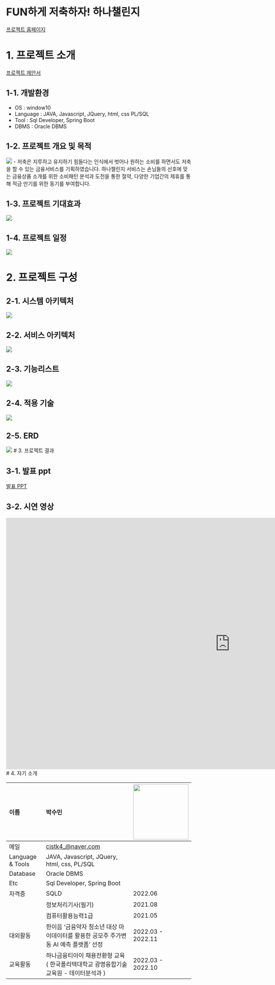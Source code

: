 # FUN하게 저축하자! 하나챌린지

[프로젝트 홈페이지](https://koposoftware.github.io/2022_4_smpark/)

# 1. 프로젝트 소개
[프로젝트 제안서](/제안서_2260341005_박수민.pptx)<br>
## 1-1. 개발환경
- OS : window10
- Language : JAVA, Javascript, JQuery, html, css  PL/SQL
- Tool : Sql Developer, Spring Boot
- DBMS : Oracle DBMS

## 1-2. 프로젝트 개요 및 목적
<img src="about_hanachallenge.PNG"/>
-	저축은 지루하고 유지하기 힘들다는 인식에서 벗어나 원하는 소비를 하면서도 저축을 할 수 있는 금융서비스를 기획하였습니다. 하나챌린지 서비스는 손님들의 선호에 맞는 금융상품 소개를 위한 소비패턴 분석과 도전을 통한 절약, 다양한 기업간의 제휴를 통해 적금 만기를 위한 동기를 부여합니다.
<br>

## 1-3. 프로젝트 기대효과
<img src="anticipation.PNG"/>

## 1-4. 프로젝트 일정
<img src="Gantt_chart.png"/>


# 2. 프로젝트 구성 
## 2-1. 시스템 아키텍처
<img src="System_Architecture.PNG"/>

## 2-2. 서비스 아키텍처
<img src="Service_Architecture.PNG"/>

## 2-3. 기능리스트
<img src="Function.PNG"/>

## 2-4. 적용 기술
<img src="Skill.PNG"/>

## 2-5. ERD
<img src="erd.png"/>
# 3. 프로젝트 결과

## 3-1. 발표 ppt 
[발표 PPT](/project.pptx)<br>

## 3-2. 시연 영상 

<iframe width="1217" height="685" src="https://www.youtube.com/embed/F7c2qPB-Ea0" title="웹개발프로젝트 : FUN하게 저축하자! 하나챌린지" frameborder="0" allow="accelerometer; autoplay; clipboard-write; encrypted-media; gyroscope; picture-in-picture" allowfullscreen></iframe>
# 4. 자기 소개

| 이름 | 박수민 | <img src="sumin.jpg" width="150px"/> |
| :--- | :--- | :--- |
| 메일 | <cjstk4_@naver.com>  |  |
| Language & Tools | JAVA, Javascript, JQuery, html, css, PL/SQL  | |
| Database | Oracle DBMS  | |
| Etc | Sql Developer, Spring Boot| |
| 자격증 | SQLD | 2022.06 | 
|  | 정보처리기사(필기) | 2021.08 | 
|  | 컴퓨터활용능력1급 | 2021.05 | 
| 대외활동 | 한이음 ‘금융약자 청소년 대상 마이데이터를 활용한 공모주 주가변동 AI 예측 플랫폼’ 선정 | 2022.03 - 2022.11 | 
| 교육활동 | 하나금융티아이 채용전환형 교육 ( 한국폴리텍대학교 광명융합기술교육원 - 데이터분석과 ) | 2022.03 - 2022.10 | 



